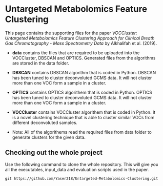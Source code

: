 # Untargeted Metabolomics Feature Clustering

This page contains the supporting files for the paper *VOCCluster: Untargeted Metabolomics Feature Clustering Approach for Clinical Breath Gas Chromatography - Mass Spectrometry Data* by Alkhalifah et al. (2019).

- **data**  contains the files that are required to be uploaded into the VOCCluster, DBSCAN and OPTICS. Generated files from the algorithms are stored in the data folder.

- **DBSCAN** contains DBSCAN algorithm that is coded in Python. DBSCAN has been tuned to cluster deconvoluted GCMS data. It will not cluster more than one VOC form a sample in a cluster.

- **OPTICS** contains OPTICS algorithem that is coded in Python. OPTICS has been tuned to cluster deconvoluted GCMS data. It will not cluster more than one VOC form a sample in a cluster.

- **VOCCluster** contains VOCCluster algorithem that is coded in Python. It is a novel clustering technique that is able to cluster similar VOCs from different deconvoluted samples.

- Note: All of the algorithems read the required files from data folder to generate clusters for the given data.



## Checking out the whole project

Use the following command to clone the whole repository. This will give you all the executables, input_data and evaluation scripts used in the paper.


```
git https://github.com/Yaser218/Untargeted-Metabolomics-Clustering.git
```
